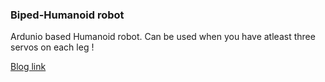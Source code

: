 ### Biped-Humanoid robot

Ardunio based Humanoid robot.
Can be used when you have atleast three servos on each leg !

[Blog link](https://yainnoware.blogspot.com/2018/05/humanoid-robot.html)
